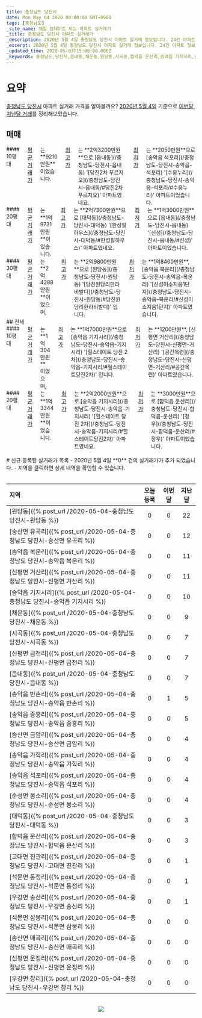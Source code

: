 ```yaml
---
title: 충청남도 당진시
date: Mon May 04 2020 00:00:00 GMT+0900
tags: [충청남도]
_site_name: 매일 업데이트 되는 아파트 실거래가
_title: 충청남도 당진시 아파트 실거래가
_description: 2020년 5월 4일 충청남도 당진시 아파트 실거래 정보입니다. 24건 아파트 정보가 있습니다.
_excerpt: 2020년 5월 4일 충청남도 당진시 아파트 실거래 정보입니다. 24건 아파트 정보가 있습니다.
_updated_time: 2020-05-03T15:00:00.000Z
_keywords: 충청남도,당진시,읍내동,채운동,원당동,시곡동,합덕읍 운산리,송악읍 기지시리,송악읍 반촌리,송악읍 복운리,송악읍 중흥리,순성면 봉소리,우강면 창리,신평면 금천리,신평면 거산리,송산면 금암리,송산면 매곡리,송산면 유곡리,대덕동,송악읍 가학리,석문면 통정리,석문면 삼봉리,우강면 송산리,신평면 운정리,송악읍 석포리,고대면 진관리
---
```



# 요약
<ins>충청남도 당진시</ins> 아파트 실거래 가격을 알아볼까요? <ins>2020년 5월 4일</ins> 기준으로 <ins>이번달, 지난달 거래</ins>를 정리해보았습니다.

## 매매
<div class="container">
<div class="six columns" markdown="1">
#### 10평대
<ins>평균 거래가</ins>는 **9210만원**이었습니다. <ins>최고가</ins>는 **2억3200만원**으로 [읍내동](/충청남도-당진시-읍내동) '[당진2차 푸르지오](/충청남도-당진시-읍내동/#당진2차푸르지오)' 아파트였네요. <ins>최저가</ins>는 **2050만원**으로 [송악읍 석포리](/충청남도-당진시-송악읍-석포리) '[수웅누리](/충청남도-당진시-송악읍-석포리/#수웅누리)' 아파트이었습니다.
</div>
<div class="six columns" markdown="1">
#### 20평대
<ins>평균 거래가</ins>는 **1억9731만원**이었습니다. <ins>최고가</ins>는 **2억7300만원**으로 [대덕동](/충청남도-당진시-대덕동) '[한성필하우스](/충청남도-당진시-대덕동/#한성필하우스)' 아파트였네요. <ins>최저가</ins>는 **1억3000만원**으로 [읍내동](/충청남도-당진시-읍내동) '[신성](/충청남도-당진시-읍내동/#신성)' 아파트이었습니다.
</div>
</div>
<div class="container">
<div class="twelve columns" markdown="1">
#### 30평대
<ins>평균 거래가</ins>는 **2억4288만원**이었으며, <ins>최고가</ins>는 **2억9800만원**으로 [원당동](/충청남도-당진시-원당동) '[당진원당리한라비발디](/충청남도-당진시-원당동/#당진원당리한라비발디)' 입니다. <ins>최저가</ins>는 **1억8400만원**, [송악읍 복운리](/충청남도-당진시-송악읍-복운리) '[신성미소지움1단지](/충청남도-당진시-송악읍-복운리/#신성미소지움1단지)' 아파트였습니다.
</div>
</div>
## 전세
<div class="container">
<div class="six columns" markdown="1">
#### 10평대
<ins>평균 거래가</ins>는 **1억304만원**이었으며, <ins>최고가</ins>는 **1억7000만원**으로 [송악읍 기지시리](/충청남도-당진시-송악읍-기지시리) '[힐스테이트 당진 2차](/충청남도-당진시-송악읍-기지시리/#힐스테이트당진2차)' 입니다. <ins>최저가</ins>는 **1200만원**, [신평면 거산리](/충청남도-당진시-신평면-거산리) '[공간목련](/충청남도-당진시-신평면-거산리/#공간목련)' 아파트였습니다.
</div>
<div class="six columns" markdown="1">
#### 20평대
<ins>평균 거래가</ins>는 **1억3344만원**이었습니다. <ins>최고가</ins>는 **2억2000만원**으로 [송악읍 기지시리](/충청남도-당진시-송악읍-기지시리) '[힐스테이트 당진 2차](/충청남도-당진시-송악읍-기지시리/#힐스테이트당진2차)' 아파트였네요. <ins>최저가</ins>는 **3000만원**으로 [합덕읍 운산리](/충청남도-당진시-합덕읍-운산리) '[정우](/충청남도-당진시-합덕읍-운산리/#정우)' 아파트이었습니다.
</div>
</div>


<br>
# 신규 등록된 실거래가 목록
- 2020년 5월 4일 **0** 건의 실거래가가 추가 되었습니다.
- 지역을 클릭하면 상세 내역을 확인할 수 있습니다.
<br><br>

| 지역 | 오늘 등록 | 이번달 | 지난달 |
|:---|:---:|:---:|:---:|
| [원당동]({% post_url /2020-05-04-충청남도 당진시-원당동 %}) | 0 | 0 | 22|
| [송산면 유곡리]({% post_url /2020-05-04-충청남도 당진시-송산면 유곡리 %}) | 0 | 0 | 12|
| [송악읍 복운리]({% post_url /2020-05-04-충청남도 당진시-송악읍 복운리 %}) | 0 | 0 | 11|
| [신평면 거산리]({% post_url /2020-05-04-충청남도 당진시-신평면 거산리 %}) | 0 | 0 | 11|
| [송악읍 기지시리]({% post_url /2020-05-04-충청남도 당진시-송악읍 기지시리 %}) | 0 | 0 | 10|
| [채운동]({% post_url /2020-05-04-충청남도 당진시-채운동 %}) | 0 | 0 | 9|
| [시곡동]({% post_url /2020-05-04-충청남도 당진시-시곡동 %}) | 0 | 0 | 7|
| [신평면 금천리]({% post_url /2020-05-04-충청남도 당진시-신평면 금천리 %}) | 0 | 0 | 7|
| [읍내동]({% post_url /2020-05-04-충청남도 당진시-읍내동 %}) | 0 | 0 | 7|
| [송악읍 반촌리]({% post_url /2020-05-04-충청남도 당진시-송악읍 반촌리 %}) | 0 | 1 | 5|
| [송악읍 중흥리]({% post_url /2020-05-04-충청남도 당진시-송악읍 중흥리 %}) | 0 | 0 | 5|
| [송산면 금암리]({% post_url /2020-05-04-충청남도 당진시-송산면 금암리 %}) | 0 | 0 | 4|
| [송악읍 가학리]({% post_url /2020-05-04-충청남도 당진시-송악읍 가학리 %}) | 0 | 0 | 4|
| [송악읍 석포리]({% post_url /2020-05-04-충청남도 당진시-송악읍 석포리 %}) | 0 | 0 | 4|
| [순성면 봉소리]({% post_url /2020-05-04-충청남도 당진시-순성면 봉소리 %}) | 0 | 0 | 4|
| [대덕동]({% post_url /2020-05-04-충청남도 당진시-대덕동 %}) | 0 | 0 | 3|
| [합덕읍 운산리]({% post_url /2020-05-04-충청남도 당진시-합덕읍 운산리 %}) | 0 | 0 | 3|
| [고대면 진관리]({% post_url /2020-05-04-충청남도 당진시-고대면 진관리 %}) | 0 | 0 | 1|
| [석문면 통정리]({% post_url /2020-05-04-충청남도 당진시-석문면 통정리 %}) | 0 | 0 | 1|
| [우강면 송산리]({% post_url /2020-05-04-충청남도 당진시-우강면 송산리 %}) | 0 | 0 | 1|
| [석문면 삼봉리]({% post_url /2020-05-04-충청남도 당진시-석문면 삼봉리 %}) | 0 | 0 | 0|
| [송산면 매곡리]({% post_url /2020-05-04-충청남도 당진시-송산면 매곡리 %}) | 0 | 0 | 0|
| [신평면 운정리]({% post_url /2020-05-04-충청남도 당진시-신평면 운정리 %}) | 0 | 0 | 0|
| [우강면 창리]({% post_url /2020-05-04-충청남도 당진시-우강면 창리 %}) | 0 | 0 | 0|

<p align="center"><br><img src="https://via.placeholder.com/700x120"><br></p>
